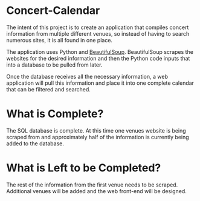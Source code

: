 # Concert-Calendar

The intent of this project is to create an application that compiles concert information from multiple different venues, so instead of
having to search numerous sites, it is all found in one place.

The application uses Python and [BeautifulSoup](https://www.crummy.com/software/BeautifulSoup/bs4/doc/). BeautifulSoup scrapes the websites
for the desired information and then the Python code inputs that into a database to be pulled from later.

Once the database receives all the necessary information, a web application will pull this information and place it into one complete 
calendar that can be filtered and searched.

# What is Complete?

The SQL database is complete. At this time one venues website is being scraped from and approximately half of the information is currently
being added to the database.

# What is Left to be Completed?

The rest of the information from the first venue needs to be scraped. Additional venues will be added and the web front-end will be 
designed.
